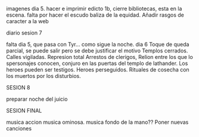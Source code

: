 
imagenes dia 5.
hacer e imprimir edicto 1b, cierre bibliotecas, esta en la escena.
falta por hacer el escudo baliza de la equidad.
Añadir rasgos de caracter a la web

diario sesion 7

falta dia 5, que pasa con Tyr... como sigue la noche.
dia 6
Toque de queda parcial, se puede salir pero se debe justificar el motivo
Templos cerrados. 
Calles vigiladas.
Represion total
Arrestos de clerigos, Relion entre los que lo spersonajes conocen, conjuro en las puertas del templo de lathander. Los heroes pueden ser testigos.
Heroes perseguidos.
Rituales de cosecha con los muertos por los disturbios.

SESION 8

preparar noche del juicio

SESION FINAL

musica accion
musica ominosa.
musica fondo de la mano??
Poner nuevas canciones



